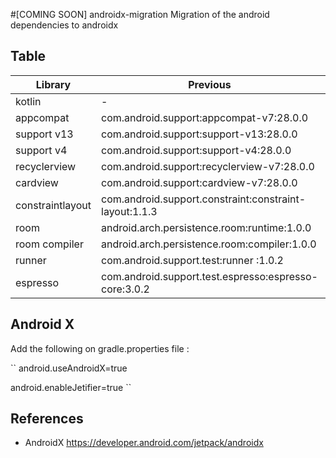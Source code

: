 #[COMING SOON] androidx-migration
Migration  of the android dependencies to androidx

## Table

| Library | Previous | Android X     |
| ------------- | ------------- |------------- |
| kotlin | -  | androidx.core:core-ktx:1.0.0|
| appcompat  | com.android.support:appcompat-v7:28.0.0  | androidx.appcompat:appcompat:1.0.2 |
| support v13 |com.android.support:support-v13:28.0.0  | androidx.legacy:legacy-support-v13:1.0.0 |
| support v4 |com.android.support:support-v4:28.0.0  | androidx.legacy:legacy-support-v4:1.0.0 |
| recyclerview  | com.android.support:recyclerview-v7:28.0.0  | androidx.recyclerview:recyclerview:1.0.0 |
| cardview  | com.android.support:cardview-v7:28.0.0  | androidx.cardview:cardview:1.0.0|
| constraintlayout |com.android.support.constraint:constraint-layout:1.1.3|androidx.constraintlayout:constraintlayout:1.1.3|
| room | android.arch.persistence.room:runtime:1.0.0 | androidx.room:room-runtime:2.0.0-rc01 |
| room compiler | android.arch.persistence.room:compiler:1.0.0  | androidx.room:room-compiler:2.0.0-rc01 |
| runner | com.android.support.test:runner :1.0.2 | androidx.test:runner :1.0.1 |
| espresso | com.android.support.test.espresso:espresso-core:3.0.2 | androidx.test.espresso:espresso-core:3.1.1|

## Android X

Add the following on gradle.properties file :

``
android.useAndroidX=true

android.enableJetifier=true
``

## References

- AndroidX https://developer.android.com/jetpack/androidx
